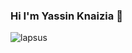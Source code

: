 ### Hi I'm Yassin Knaizia 👋



![lapsus](https://github.com/Yassine-Knaizia/Yassine-Knaizia/assets/66827202/e37fb0e3-5d29-4e44-b4f2-8d3893d7f567)
